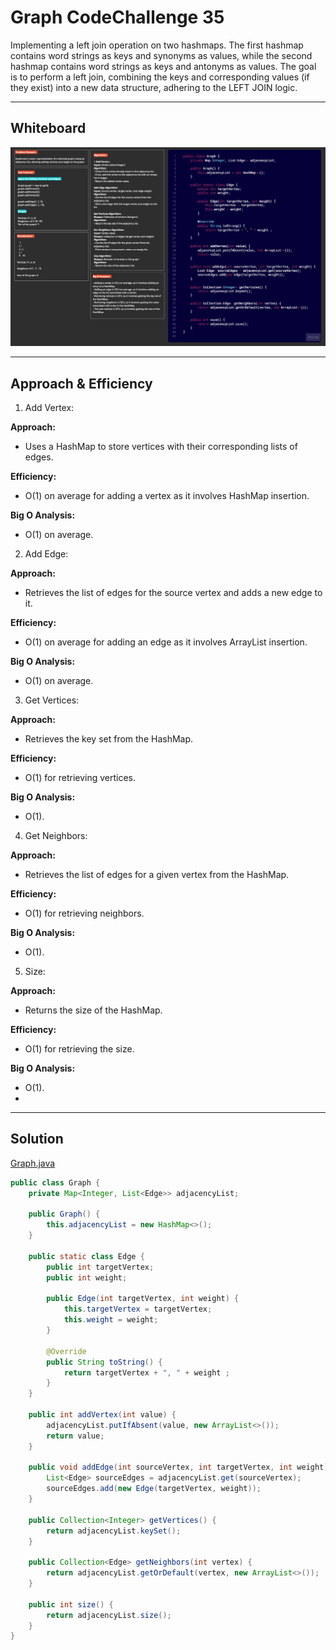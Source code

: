 # Graph CodeChallenge 35

Implementing a left join operation on two hashmaps.
The first hashmap contains word strings as keys and synonyms as values, while the second hashmap contains word strings as keys and antonyms as values.
The goal is to perform a left join, combining the keys and corresponding values (if they exist) into a new data structure, adhering to the LEFT JOIN logic.

---

## Whiteboard

![35.jpg](img%2F35.jpg)

---

## Approach & Efficiency

1. Add Vertex:

**Approach:**
- Uses a HashMap to store vertices with their corresponding lists of edges.

**Efficiency:**
- O(1) on average for adding a vertex as it involves HashMap insertion.

**Big O Analysis:**
- O(1) on average.

2. Add Edge:

**Approach:**
- Retrieves the list of edges for the source vertex and adds a new edge to it.

**Efficiency:**
- O(1) on average for adding an edge as it involves ArrayList insertion.

**Big O Analysis:**
- O(1) on average.

3. Get Vertices:

**Approach:**
- Retrieves the key set from the HashMap.

**Efficiency:**
- O(1) for retrieving vertices.

**Big O Analysis:**
- O(1).

4. Get Neighbors:

**Approach:**
- Retrieves the list of edges for a given vertex from the HashMap.

**Efficiency:**
- O(1) for retrieving neighbors.

**Big O Analysis:**
- O(1).

5. Size:

**Approach:**
- Returns the size of the HashMap.

**Efficiency:**
- O(1) for retrieving the size.

**Big O Analysis:**
- O(1).
- 
---

## Solution

[Graph.java](app%2Fsrc%2Fmain%2Fjava%2Fgraphs%2FGraph.java)

```java
public class Graph {
    private Map<Integer, List<Edge>> adjacencyList;

    public Graph() {
        this.adjacencyList = new HashMap<>();
    }

    public static class Edge {
        public int targetVertex;
        public int weight;

        public Edge(int targetVertex, int weight) {
            this.targetVertex = targetVertex;
            this.weight = weight;
        }

        @Override
        public String toString() {
            return targetVertex + ", " + weight ;
        }
    }

    public int addVertex(int value) {
        adjacencyList.putIfAbsent(value, new ArrayList<>());
        return value;
    }

    public void addEdge(int sourceVertex, int targetVertex, int weight) {
        List<Edge> sourceEdges = adjacencyList.get(sourceVertex);
        sourceEdges.add(new Edge(targetVertex, weight));
    }

    public Collection<Integer> getVertices() {
        return adjacencyList.keySet();
    }

    public Collection<Edge> getNeighbors(int vertex) {
        return adjacencyList.getOrDefault(vertex, new ArrayList<>());
    }

    public int size() {
        return adjacencyList.size();
    }
}
```